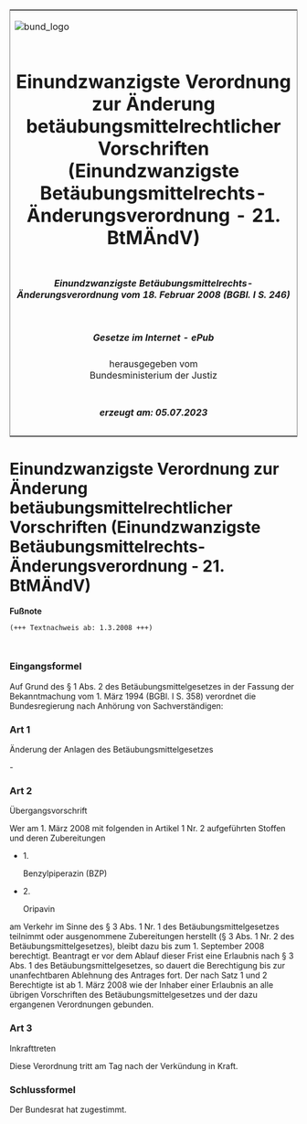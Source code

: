 <span id="DECKBLATT.html"></span>

<table border="0" frame="border" width="100%">

<tr valign="top">

<td align="left">

![bund\_logo](BfJ_2021_Web_de_de.gif)

</td>

<td align="right">

 

</td>

</tr>

<tr align="center" valign="middle">

<td colspan="2">

# Einundzwanzigste Verordnung zur Änderung betäubungsmittelrechtlicher Vorschriften (Einundzwanzigste Betäubungsmittelrechts-Änderungsverordnung - 21. BtMÄndV)

</td>

</tr>

<tr align="center" valign="middle">

<td colspan="2">

##### Einundzwanzigste Betäubungsmittelrechts-Änderungsverordnung vom 18. Februar 2008 (BGBl. I S. 246)

</td>

</tr>

<tr align="center" valign="middle">

<td colspan="2">

  
  

##### Gesetze im Internet - ePub  
  
herausgegeben vom  
Bundesministerium der Justiz

</td>

</tr>

<tr align="center" valign="bottom">

<td colspan="2">

  
  

##### erzeugt am: 05.07.2023

</td>

</tr>

</table>

<span id="BJNR024600008.html"></span>

# Einundzwanzigste Verordnung zur Änderung betäubungsmittelrechtlicher Vorschriften (Einundzwanzigste Betäubungsmittelrechts-Änderungsverordnung - 21. BtMÄndV)

<div>

  
**Fußnote**

<div class="jnhtml">

<div>

<div class="jurAbsatz">

  

``` 
(+++ Textnachweis ab: 1.3.2008 +++)

 
```

</div>

</div>

</div>

</div>

<span id="BJNR024600008BJNE000100000.html"></span>

### Eingangsformel  

<div>

<div class="jnhtml">

<div>

<div class="jurAbsatz">

Auf Grund des § 1 Abs. 2 des Betäubungsmittelgesetzes in der Fassung der
Bekanntmachung vom 1. März 1994 (BGBl. I S. 358) verordnet die
Bundesregierung nach Anhörung von Sachverständigen:

</div>

</div>

</div>

</div>

<span id="BJNR024600008BJNE000200000.html"></span>

### Art 1  
Änderung der Anlagen des Betäubungsmittelgesetzes

<div>

<div class="jnhtml">

<div>

<div class="jurAbsatz">

\-

</div>

</div>

</div>

</div>

<span id="BJNR024600008BJNE000300000.html"></span>

### Art 2  
Übergangsvorschrift

<div>

<div class="jnhtml">

<div>

<div class="jurAbsatz">

Wer am 1. März 2008 mit folgenden in Artikel 1 Nr. 2 aufgeführten
Stoffen und deren Zubereitungen

  - 1\.
    
    <div>
    
    Benzylpiperazin (BZP)
    
    </div>

  - 2\.
    
    <div>
    
    Oripavin
    
    </div>

am Verkehr im Sinne des § 3 Abs. 1 Nr. 1 des Betäubungsmittelgesetzes
teilnimmt oder ausgenommene Zubereitungen herstellt (§ 3 Abs. 1 Nr. 2
des Betäubungsmittelgesetzes), bleibt dazu bis zum 1. September 2008
berechtigt. Beantragt er vor dem Ablauf dieser Frist eine Erlaubnis nach
§ 3 Abs. 1 des Betäubungsmittelgesetzes, so dauert die Berechtigung bis
zur unanfechtbaren Ablehnung des Antrages fort. Der nach Satz 1 und 2
Berechtigte ist ab 1. März 2008 wie der Inhaber einer Erlaubnis an alle
übrigen Vorschriften des Betäubungsmittelgesetzes und der dazu
ergangenen Verordnungen gebunden.

</div>

</div>

</div>

</div>

<span id="BJNR024600008BJNE000400000.html"></span>

### Art 3  
Inkrafttreten

<div>

<div class="jnhtml">

<div>

<div class="jurAbsatz">

Diese Verordnung tritt am Tag nach der Verkündung in Kraft.

</div>

</div>

</div>

</div>

<span id="BJNR024600008BJNE000500000.html"></span>

### Schlussformel  

<div>

<div class="jnhtml">

<div>

<div class="jurAbsatz">

Der Bundesrat hat zugestimmt.

</div>

</div>

</div>

</div>
